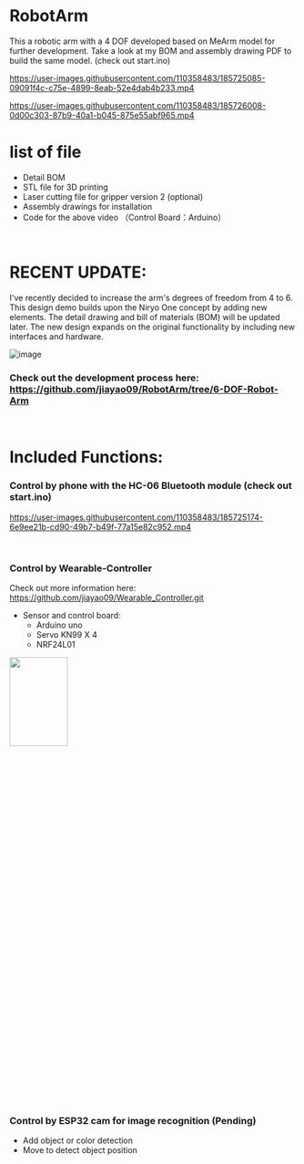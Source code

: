 # RobotArm
This a robotic arm with a 4 DOF developed based on MeArm model for further development. Take a look at my BOM and assembly drawing PDF to build the same model.
(check out start.ino)

https://user-images.githubusercontent.com/110358483/185725085-09091f4c-c75e-4899-8eab-52e4dab4b233.mp4


https://user-images.githubusercontent.com/110358483/185726008-0d00c303-87b9-40a1-b045-875e55abf965.mp4

# list of file
- Detail BOM
- STL file for 3D printing
- Laser cutting file for gripper version 2 (optional)
- Assembly drawings for installation
- Code for the above video （Control Board：Arduino）


</br>

#  RECENT UPDATE:
I've recently decided to increase the arm's degrees of freedom from 4 to 6. This design demo builds upon the Niryo One concept by adding new elements. The detail drawing and bill of materials (BOM) will be updated later. The new design expands on the original functionality by including new interfaces and hardware.

![image](https://user-images.githubusercontent.com/110358483/217668174-f154ac08-14d3-46f3-9299-00e5b8e42595.png)

### Check out the development process here:  https://github.com/jiayao09/RobotArm/tree/6-DOF-Robot-Arm



</br>

# Included Functions:

### Control by phone with the HC-06 Bluetooth module (check out start.ino)

https://user-images.githubusercontent.com/110358483/185725174-6e9ee21b-cd90-49b7-b49f-77a15e82c952.mp4

</br>

### Control by Wearable-Controller
Check out more information here: https://github.com/jiayao09/Wearable_Controller.git
- Sensor and control board:
   - Arduino uno
   - Servo KN99 X 4
   - NRF24L01

<img src="https://user-images.githubusercontent.com/110358483/185727059-d2c78070-4f85-48c9-85f0-b0151b72b232.png" width=45% height=20%>

</br>

### Control by ESP32 cam for image recognition (Pending)
- Add object or color detection
- Move to detect object position

